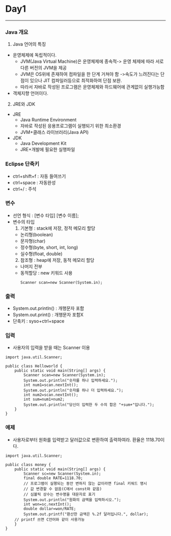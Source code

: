 # Day1
***

### Java 개요
1. Java 언어의 특징
  - 운영체제에 독립적이다.
    - JVM(Java Virtual Machine)은 운영체제에 종속적-> 운영 체제에 따라 서로 다른 버전의 JVM을 제공
    - JVM은 OS위에 존재하여 컴파일을 한 단계 거쳐야 함
    ->속도가 느려진다는 단점이 있으나 JIT 컴파일러등으로 최적화하여 단점 보완.
    - 따라서 자바로 작성된 프로그램은 운영체제와 하드웨어에 관계없이 실행가능함
  - 객체지향 언어이다.


2. JRE와 JDK
  - JRE
    - Java Runtime Environment
    - 자바로 작성된 응용프로그램이 실행되기 위한 최소환경
    - JVM+클래스 라이브러리(Java API)
  - JDK
    - Java Development Kit
    - JRE+개발에 필요한 실행파일

### Eclipse 단축키
- ctrl+shift+f : 자동 들여쓰기
- ctrl+space : 자동완성
- ctrl+/ : 주석

### 변수
- 선언 형식 : [변수 타입] [변수 이름];
- 변수의 타입
  1. 기본형 : stack에 저장, 정적 메모리 할당
    - 논리형(boolean)
    - 문자형(char)
    - 정수형(byte, short, int, long)
    - 실수형(float, double)
  2. 참조형 : heap에 저장, 동적 메모리 할당
    - 나머지 전부
    - 동적할당 : new 키워드 사용
      ~~~
      Scanner scan=new Scanner(System.in);
      ~~~

### 출력
- System.out.println() : 개행문자 포함
- System.out.print() : 개행문자 포함X
- 단축키 : syso+ctrl+space

### 입력
- 사용자의 입력을 받을 때는 Scanner 이용

~~~
import java.util.Scanner;

public class Helloworld {
	public static void main(String[] args) {
		Scanner scan=new Scanner(System.in);
		System.out.println("숫자를 하나 입력하세요.");
		int num1=scan.nextInt();
		System.out.println("숫자를 하나 더 입력하세요.");
		int num2=scan.nextInt();
		int sum=num1+num2;
		System.out.println("당신이 입력한 두 수의 합은 "+sum+"입니다.");
	}
}
~~~




### 예제
- 사용자로부터 원화를 입력받고 달러값으로 변환하여 출력하여라. 환율은 1118.70이다.

~~~
import java.util.Scanner;

public class money {
	public static void main(String[] args) {
		Scanner sc=new Scanner(System.in);
		final double RATE=1118.70;
		// 프로그램이 실행되는 동안 변하지 않는 값이라면 final 키워드 명시
		// 값 변경할 수 없음(C에서 const와 같음)
		// 심볼릭 상수는 변수명을 대문자로 표기
		System.out.println("원화의 금액을 입력하시오.");
		int won=sc.nextInt();
		double dollar=won/RATE;
		System.out.printf("환산한 금액은 %.2f 달러입니다.", dollar);
    // printf 쓰면 C언어와 같이 사용가능
	}
}
~~~
